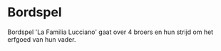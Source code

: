 # Bordspel
Bordspel 'La Familia Lucciano' gaat over 4 broers en hun strijd om het erfgoed van hun vader.
